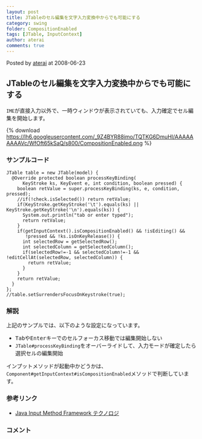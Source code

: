 ```yaml
---
layout: post
title: JTableのセル編集を文字入力変換中からでも可能にする
category: swing
folder: CompositionEnabled
tags: [JTable, InputContext]
author: aterai
comments: true
---
```


Posted by [aterai](http://terai.xrea.jp/aterai.html) at 2008-06-23

## JTableのセル編集を文字入力変換中からでも可能にする
`IME`が直接入力以外で、一時ウィンドウが表示されていても、入力確定でセル編集を開始します。

{% download https://lh6.googleusercontent.com/_9Z4BYR88imo/TQTKG6DmuHI/AAAAAAAAAVc/WfOft65kSaQ/s800/CompositionEnabled.png %}

### サンプルコード
<pre class="prettyprint"><code>JTable table = new JTable(model) {
  @Override protected boolean processKeyBinding(
      KeyStroke ks, KeyEvent e, int condition, boolean pressed) {
    boolean retValue = super.processKeyBinding(ks, e, condition, pressed);
    //if(!check.isSelected()) return retValue;
    if(KeyStroke.getKeyStroke('\t').equals(ks) || KeyStroke.getKeyStroke('\n').equals(ks)) {
      System.out.println("tab or enter typed");
      return retValue;
    }
    if(getInputContext().isCompositionEnabled() &amp;&amp; !isEditing() &amp;&amp;
       !pressed &amp;&amp; !ks.isOnKeyRelease()) {
      int selectedRow = getSelectedRow();
      int selectedColumn = getSelectedColumn();
      if(selectedRow!=-1 &amp;&amp; selectedColumn!=-1 &amp;&amp; !editCellAt(selectedRow, selectedColumn)) {
        return retValue;
      }
    }
    return retValue;
  }
};
//table.setSurrendersFocusOnKeystroke(true);
</code></pre>

### 解説
上記のサンプルでは、以下のような設定になっています。

- <kbd>Tab</kbd>や<kbd>Enter</kbd>キーでのセルフォーカス移動では編集開始しない
- `JTable#processKeyBinding`をオーバーライドして、入力モードが確定したら選択セルの編集開始

<!-- dummy comment line for breaking list -->

インプットメソッドが起動中かどうかは、`Component#getInputContext#isCompositionEnabled`メソッドで判断しています。

### 参考リンク
- [Java Input Method Framework テクノロジ](http://docs.oracle.com/javase/jp/6/technotes/guides/imf/index.html)

<!-- dummy comment line for breaking list -->

### コメント
